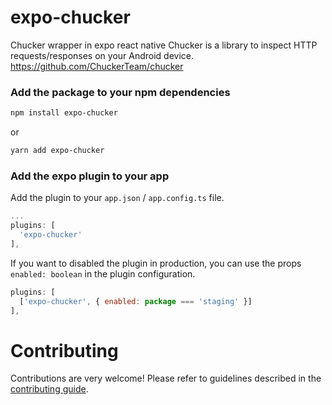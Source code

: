 # expo-chucker

Chucker wrapper in expo react native
Chucker is a library to inspect HTTP requests/responses on your Android device. https://github.com/ChuckerTeam/chucker

### Add the package to your npm dependencies

```bash
npm install expo-chucker

```

or

```bash
yarn add expo-chucker

```

### Add the expo plugin to your app

Add the plugin to your `app.json` / `app.config.ts` file.

```js
...
plugins: [
  'expo-chucker'
],

```

If you want to disabled the plugin in production, you can use the props `enabled: boolean` in the plugin configuration.

```js
plugins: [
  ['expo-chucker', { enabled: package === 'staging' }]
],
```

# Contributing

Contributions are very welcome! Please refer to guidelines described in the [contributing guide](https://github.com/expo/expo#contributing).
